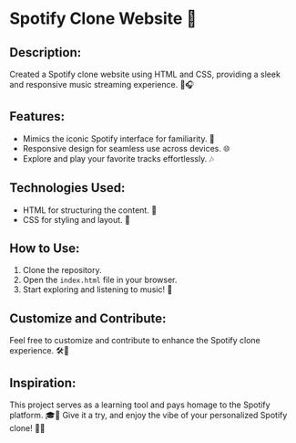 # Spotify Clone Website 🎵

## Description:
Created a Spotify clone website using HTML and CSS, providing a sleek and responsive music streaming experience. 🚀🎧

## Features:
- Mimics the iconic Spotify interface for familiarity. 📱
- Responsive design for seamless use across devices. 🌐
- Explore and play your favorite tracks effortlessly. 🎶

## Technologies Used:
- HTML for structuring the content. 🧱
- CSS for styling and layout. 🎨

## How to Use:
1. Clone the repository.
2. Open the `index.html` file in your browser.
3. Start exploring and listening to music! 🎉

## Customize and Contribute:
Feel free to customize and contribute to enhance the Spotify clone experience. 🛠️🤝

## Inspiration:
This project serves as a learning tool and pays homage to the Spotify platform. 🎓🎵
Give it a try, and enjoy the vibe of your personalized Spotify clone! 🌟🎶













